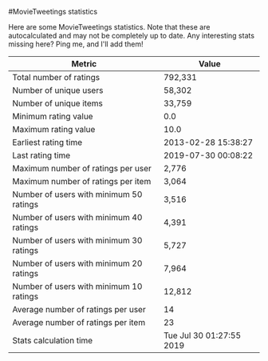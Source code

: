 #MovieTweetings statistics

Here are some MovieTweetings statistics. Note that these are autocalculated and may not be completely up to date. Any interesting stats missing here? Ping me, and I'll add them!

Metric | Value
--- | ---
Total number of ratings                 | 792,331
Number of unique users                  | 58,302
Number of unique items                  | 33,759
Minimum rating value                    | 0.0
Maximum rating value                    | 10.0
Earliest rating time                    | 2013-02-28 15:38:27
Last rating time                        | 2019-07-30 00:08:22
Maximum number of ratings per user      | 2,776
Maximum number of ratings per item      | 3,064
Number of users with minimum 50 ratings | 3,516
Number of users with minimum 40 ratings | 4,391
Number of users with minimum 30 ratings | 5,727
Number of users with minimum 20 ratings | 7,964
Number of users with minimum 10 ratings | 12,812
Average number of ratings per user      | 14
Average number of ratings per item      | 23
Stats calculation time                  | Tue Jul 30 01:27:55 2019

